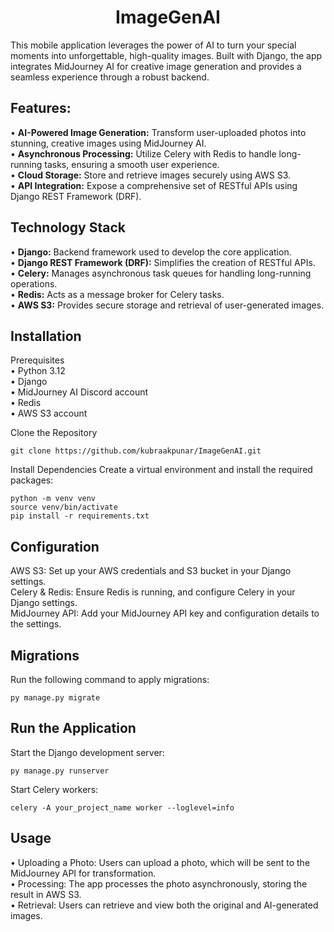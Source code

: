 <h1 align="center">ImageGenAI</h1>

This mobile application leverages the power of AI to turn your special moments into unforgettable, high-quality images. Built with Django, the app integrates MidJourney AI for creative image generation and provides a seamless experience through a robust backend.

## Features: 

 • **AI-Powered Image Generation:** Transform user-uploaded photos into stunning, creative images using MidJourney AI. <br>
 • **Asynchronous Processing:** Utilize Celery with Redis to handle long-running tasks, ensuring a smooth user experience.  <br>
 • **Cloud Storage:** Store and retrieve images securely using AWS S3.  <br>
 • **API Integration:** Expose a comprehensive set of RESTful APIs using Django REST Framework (DRF).  <br>

## Technology Stack

 • **Django:** Backend framework used to develop the core application.  <br>
 • **Django REST Framework (DRF):** Simplifies the creation of RESTful APIs.  <br>
 • **Celery:** Manages asynchronous task queues for handling long-running operations.  <br>
 • **Redis:** Acts as a message broker for Celery tasks.  <br>
 • **AWS S3:** Provides secure storage and retrieval of user-generated images.  <br>

## Installation

 Prerequisites <br>
  • Python 3.12  <br>
  • Django  <br>
  • MidJourney AI Discord account  <br>
  • Redis  <br>
  • AWS S3 account  <br>

  Clone the Repository
  ```
  git clone https://github.com/kubraakpunar/ImageGenAI.git 
  ```
  Install Dependencies
   Create a virtual environment and install the required packages:
   ```
  python -m venv venv
  source venv/bin/activate
  pip install -r requirements.txt
  ```
## Configuration
  AWS S3: Set up your AWS credentials and S3 bucket in your Django settings.  <br>
  Celery & Redis: Ensure Redis is running, and configure Celery in your Django settings.  <br>
  MidJourney API: Add your MidJourney API key and configuration details to the settings.  <br>

## Migrations
Run the following command to apply migrations:
```
py manage.py migrate
```
## Run the Application
Start the Django development server:

```
py manage.py runserver
```
Start Celery workers:
```
celery -A your_project_name worker --loglevel=info
```

## Usage
  • Uploading a Photo: Users can upload a photo, which will be sent to the MidJourney API for transformation.  <br>
  • Processing: The app processes the photo asynchronously, storing the result in AWS S3.  <br>
  • Retrieval: Users can retrieve and view both the original and AI-generated images.  <br>

  







  

